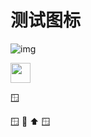 # 测试图标


![img](https://github.githubassets.com/images/icons/emoji/unicode/1fa9f.png?v8)


<img src="https://github.githubassets.com/images/icons/emoji/unicode/1fa9f.png?v8" width=32 height=32 />

:window:

🪟
🚡
⬆️
🪟
